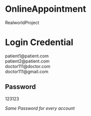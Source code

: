 # OnlineAppointment
RealworldProject


<h1>Login Credential</h1>
patient1@patient.com<br>
patient2@patient.com<br>
doctor111@doctor.com<br>
doctor111@gmail.com<br>

<h2>Password</h2>
123123
<p><i>Same Password for every account</i></p>



